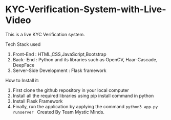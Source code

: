 # KYC-Verification-System-with-Live-Video
This is a live KYC Verification system.

Tech Stack used
1) Front-End : HTML,CSS,JavaScript,Bootstrap
2) Back- End : Python and its libraries such as OpenCV, Haar-Cascade, DeepFace
3) Server-Side Development : Flask framework

How to Install it: 
1) First clone the github repository in your local computer
2) Install all the required libraries using pip install command in python
3) Install Flask Framework
4) Finally, run the application by applying the command 
`python3 app.py runserver
`
Created By Team Mystic Minds.